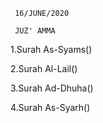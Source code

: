      16/JUNE/2020
     
     JUZ' AMMA

  1.Surah As-Syams()
  
  2.Surah Al-Lail()
  
  3.Surah Ad-Dhuha()
  
  4.Surah As-Syarh()
